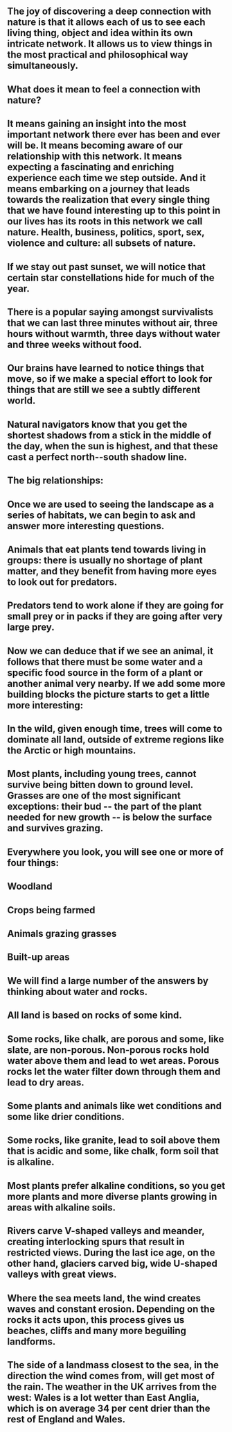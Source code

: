 ## The joy of discovering a deep connection with nature is that it allows each of us to see each living thing, object and idea within its own intricate network. It allows us to view things in the most practical and philosophical way simultaneously.

## What does it mean to feel a connection with nature?

## It means gaining an insight into the most important network there ever has been and ever will be. It means becoming aware of our relationship with this network. It means expecting a fascinating and enriching experience each time we step outside. And it means embarking on a journey that leads towards the realization that every single thing that we have found interesting up to this point in our lives has its roots in this network we call nature. Health, business, politics, sport, sex, violence and culture: all subsets of nature.

## If we stay out past sunset, we will notice that certain star constellations hide for much of the year.

## There is a popular saying amongst survivalists that we can last three minutes without air, three hours without warmth, three days without water and three weeks without food.

## Our brains have learned to notice things that move, so if we make a special effort to look for things that are still we see a subtly different world.

## Natural navigators know that you get the shortest shadows from a stick in the middle of the day, when the sun is highest, and that these cast a perfect north--south shadow line.

## 

## The big relationships:

## 

## Once we are used to seeing the landscape as a series of habitats, we can begin to ask and answer more interesting questions.

## Animals that eat plants tend towards living in groups: there is usually no shortage of plant matter, and they benefit from having more eyes to look out for predators.

## Predators tend to work alone if they are going for small prey or in packs if they are going after very large prey.

## Now we can deduce that if we see an animal, it follows that there must be some water and a specific food source in the form of a plant or another animal very nearby. If we add some more building blocks the picture starts to get a little more interesting:

## In the wild, given enough time, trees will come to dominate all land, outside of extreme regions like the Arctic or high mountains.

## Most plants, including young trees, cannot survive being bitten down to ground level. Grasses are one of the most significant exceptions: their bud -- the part of the plant needed for new growth -- is below the surface and survives grazing.

## 

## Everywhere you look, you will see one or more of four things:

## 

## Woodland

## Crops being farmed

## Animals grazing grasses

## Built-up areas

## 

## We will find a large number of the answers by thinking about water and rocks.

## All land is based on rocks of some kind.

## Some rocks, like chalk, are porous and some, like slate, are non-porous. Non-porous rocks hold water above them and lead to wet areas. Porous rocks let the water filter down through them and lead to dry areas.

## Some plants and animals like wet conditions and some like drier conditions.

## Some rocks, like granite, lead to soil above them that is acidic and some, like chalk, form soil that is alkaline.

## Most plants prefer alkaline conditions, so you get more plants and more diverse plants growing in areas with alkaline soils.

## Rivers carve V-shaped valleys and meander, creating interlocking spurs that result in restricted views. During the last ice age, on the other hand, glaciers carved big, wide U-shaped valleys with great views.

## Where the sea meets land, the wind creates waves and constant erosion. Depending on the rocks it acts upon, this process gives us beaches, cliffs and many more beguiling landforms.

## The side of a landmass closest to the sea, in the direction the wind comes from, will get most of the rain. The weather in the UK arrives from the west: Wales is a lot wetter than East Anglia, which is on average 34 per cent drier than the rest of England and Wales.

## 

## 

## 

## 

